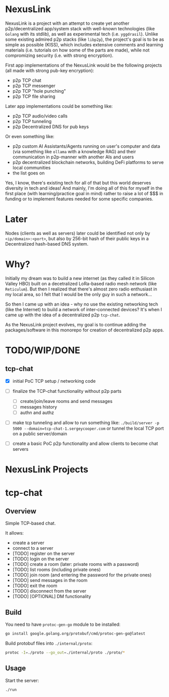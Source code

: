 # NexusLink

NexusLink is a project with an attempt to create yet another p2p/decentralized app/system stack
with well-known technologies (like `Golang` with its stdlib), as well as experimental tech (i.e. `yggdrasil`).
Unlike some existing admired p2p stacks (like `libp2p`), the project's goal is to be as simple as possible (KISS),
which includes extensive comments and learning materials (i.e. tutorials on how some of the parts are made),
while not compromizing security (i.e. with strong encryption).

First app implementations of the NexusLink would be
the following projects (all made with strong pub-key encryption):
- p2p TCP chat
- p2p TCP messenger
- p2p TCP "hole punching"
- p2p TCP file sharing

Later app implementations could be something like:
- p2p TCP audio/video calls
- p2p TCP tunneling
- p2p Decentralized DNS for pub keys

Or even something like:
- p2p custom AI Assistants/Agents running on user's computer and data (via something like `ollama` with a knowledge RAG)
  and their communication in p2p-manner with another AIs and users
- p2p decentralized blockchain networks, building DeFi platforms to serve local communities
- the list goes on

Yes, I know, there's existing tech for all of that but this world deserves diversity in tech and ideas!
And mainly, I'm doing all of this for myself in the first place (with learning/practice goal in mind)
rather to raise a lot of $$$ in funding or to implement features needed for some specific companies.

# Later

Nodes (clients as well as servers) later could be identified not only by `<ip/domain>:<port>`,
but also by 256-bit hash of their public keys
in a Decentralized hash-based DNS system.

# Why?

Initially my dream was to build a new internet (as they called it in Silicon Valley HBO)
built on a decetralized LoRa-based radio mesh network (like `Reticulum`).
But then I realized that there's almost zero radio enthusiast in my local area,
so I felt that I would be the only guy in such a network...

So then I came up with an idea - why no use the existing networking tech (like the Internet)
to build a network of inter-connected devices? It's when I came up with the idea of a decentralized p2p `tcp-chat`.

As the NexusLink project evolves, my goal is to continue adding the packages/software in this monorepo
for creation of decentralized p2p apps.

# TODO/WIP/DONE

## tcp-chat
- [x] initial PoC TCP setup / networking code
- [ ] finalize the TCP-chat functionality without p2p parts
  - [ ] create/join/leave rooms and send messages
  - [ ] messages history
  - [ ] authn and authz
- [ ] make tcp tunneling and allow to run something like:
      `./build/server -p 5000 --domain=tcp-chat-1.sergeycooper.com`
      or tunnel the local TCP port on a public server/domain
- [ ] create a basic PoC p2p functionality and allow clients to become chat servers


# NexusLink Projects

# tcp-chat

## Overview

Simple TCP-based chat.

It allows:
  - create a server
  - connect to a server
  - [TODO] register on the server
  - [TODO] login on the server
  - [TODO] create a room (later: private rooms with a password)
  - [TODO] list rooms (including private ones)
  - [TODO] join room (and entering the password for the private ones)
  - [TODO] send messages in the room
  - [TODO] exit the room
  - [TODO] disconnect from the server
  - [TODO] [OPTIONAL] DM functionality

## Build

You need to have `protoc-gen-go` module to be installed:
```bash
go install google.golang.org/protobuf/cmd/protoc-gen-go@latest
```

Build protobuf files into `./internal/proto`:
```bash
protoc -I=./proto --go_out=./internal/proto ./proto/*
```

## Usage

Start the server:
```bash
./run
```

